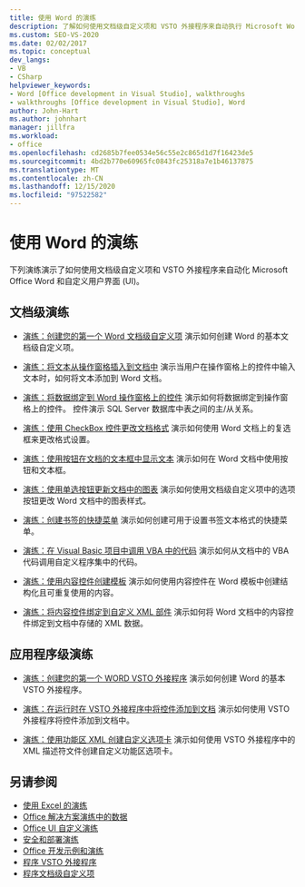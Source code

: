 ```yaml
---
title: 使用 Word 的演练
description: 了解如何使用文档级自定义项和 VSTO 外接程序来自动执行 Microsoft Word，并 (UI) 自定义用户界面。
ms.custom: SEO-VS-2020
ms.date: 02/02/2017
ms.topic: conceptual
dev_langs:
- VB
- CSharp
helpviewer_keywords:
- Word [Office development in Visual Studio], walkthroughs
- walkthroughs [Office development in Visual Studio], Word
author: John-Hart
ms.author: johnhart
manager: jillfra
ms.workload:
- office
ms.openlocfilehash: cd2685b7fee0534e56c55e2c865d1d7f16423de5
ms.sourcegitcommit: 4bd2b770e60965fc0843fc25318a7e1b46137875
ms.translationtype: MT
ms.contentlocale: zh-CN
ms.lasthandoff: 12/15/2020
ms.locfileid: "97522582"
---
```

# <a name="walkthroughs-using-word"></a>使用 Word 的演练
  下列演练演示了如何使用文档级自定义项和 VSTO 外接程序来自动化 Microsoft Office Word 和自定义用户界面 (UI)。

## <a name="document-level-walkthroughs"></a>文档级演练
- [演练：创建您的第一个 Word 文档级自定义项](../vsto/walkthrough-creating-your-first-document-level-customization-for-word.md) 演示如何创建 Word 的基本文档级自定义项。

- [演练：将文本从操作窗格插入到文档中](../vsto/walkthrough-inserting-text-into-a-document-from-an-actions-pane.md) 演示当用户在操作窗格上的控件中输入文本时，如何将文本添加到 Word 文档。

- [演练：将数据绑定到 Word 操作窗格上的控件](../vsto/walkthrough-binding-data-to-controls-on-a-word-actions-pane.md) 演示如何将数据绑定到操作窗格上的控件。 控件演示 SQL Server 数据库中表之间的主/从关系。

- [演练：使用 CheckBox 控件更改文档格式](../vsto/walkthrough-changing-document-formatting-using-checkbox-controls.md) 演示如何使用 Word 文档上的复选框来更改格式设置。

- [演练：使用按钮在文档的文本框中显示文本](../vsto/walkthrough-displaying-text-in-a-text-box-in-a-document-using-a-button.md) 演示如何在 Word 文档中使用按钮和文本框。

- [演练：使用单选按钮更新文档中的图表](../vsto/walkthrough-updating-a-chart-in-a-document-using-radio-buttons.md) 演示如何使用文档级自定义项中的选项按钮更改 Word 文档中的图表样式。

- [演练：创建书签的快捷菜单](../vsto/walkthrough-creating-shortcut-menus-for-bookmarks.md) 演示如何创建可用于设置书签文本格式的快捷菜单。

- [演练：在 Visual Basic 项目中调用 VBA 中的代码](../vsto/walkthrough-calling-code-from-vba-in-a-visual-basic-project.md) 演示如何从文档中的 VBA 代码调用自定义程序集中的代码。

- [演练：使用内容控件创建模板](../vsto/walkthrough-creating-a-template-by-using-content-controls.md) 演示如何使用内容控件在 Word 模板中创建结构化且可重复使用的内容。

- [演练：将内容控件绑定到自定义 XML 部件](../vsto/walkthrough-binding-content-controls-to-custom-xml-parts.md) 演示如何将 Word 文档中的内容控件绑定到文档中存储的 XML 数据。

## <a name="application-level-walkthroughs"></a>应用程序级演练
- [演练：创建您的第一个 WORD VSTO 外接程序](../vsto/walkthrough-creating-your-first-vsto-add-in-for-word.md) 演示如何创建 Word 的基本 VSTO 外接程序。

- [演练：在运行时在 VSTO 外接程序中将控件添加到文档](../vsto/walkthrough-adding-controls-to-a-document-at-run-time-in-a-vsto-add-in.md) 演示如何使用 VSTO 外接程序将控件添加到文档中。

- [演练：使用功能区 XML 创建自定义选项卡](../vsto/walkthrough-creating-a-custom-tab-by-using-ribbon-xml.md) 演示如何使用 VSTO 外接程序中的 XML 描述符文件创建自定义功能区选项卡。

## <a name="see-also"></a>另请参阅
- [使用 Excel 的演练](../vsto/walkthroughs-using-excel.md)
- [Office 解决方案演练中的数据](../vsto/data-in-office-solutions-walkthroughs.md)
- [Office UI 自定义演练](../vsto/office-ui-customization-walkthroughs.md)
- [安全和部署演练](../vsto/security-and-deployment-walkthroughs.md)
- [Office 开发示例和演练](../vsto/office-development-samples-and-walkthroughs.md)
- [程序 VSTO 外接程序](../vsto/programming-vsto-add-ins.md)
- [程序文档级自定义项](../vsto/programming-document-level-customizations.md)

